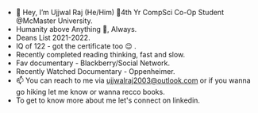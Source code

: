 - 👋 Hey, I’m Ujjwal Raj (He/Him) 🧿4th Yr CompSci Co-Op Student @McMaster University. 
- Humanity above Anything 🧿, Always. 
- Deans List 2021-2022.
- IQ of 122 - got the certificate too 😌 .
- Recently completed reading thinking, fast and slow.
- Fav documentary - Blackberry/Social Network.
- Recently Watched Documentary -  Oppenheimer. 
- 📫 You can reach to me via ujjwalraj2003@outlook.com or if you wanna go hiking let me know or wanna recco books.
- To get to know more about me let's connect on linkedin.

<!---
UjjwalRaj18/UjjwalRaj18 is a ✨ special ✨ repository because its `README.md` (this file) appears on your GitHub profile.
You can click the Preview link to take a look at your changes.
--->
